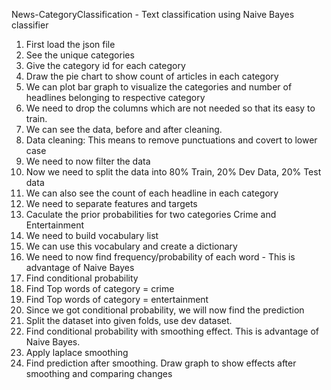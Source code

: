News-CategoryClassification - Text classification using Naive Bayes classifier

1.	First load the json file
2.	See the unique categories
3.	Give the category id for each category
4.	Draw the pie chart to show count of articles in each category
5.	We can plot bar graph to visualize the categories and number of headlines belonging to respective category
6.	We need to drop the columns which are not needed so that its easy to train.
7.	We can see the data, before and after cleaning.
8.	Data cleaning: This means to remove punctuations and covert to lower case
9.	We need to now filter the data
10.	Now we need to split the data into 80% Train, 20% Dev Data, 20% Test data
11.	We can also see the count of each headline in each category
12.	We need to separate features and targets
13.	Caculate the prior probabilities for two categories Crime and Entertainment
14.	We need to build vocabulary list
15.	We can use this vocabulary and create a dictionary
16.	We need to now find frequency/probability of each word - This is advantage of Naive Bayes
17.	Find conditional probability
18.	Find Top words of category = crime
19.	Find Top words of category = entertainment
20.	Since we got conditional probability, we will now find the prediction
21.	Split the dataset into given folds, use dev dataset.
22.	Find conditional probability with smoothing effect. This is advantage of Naive Bayes.
23.	Apply laplace smoothing
24.	Find prediction after smoothing. Draw graph to show effects after smoothing and comparing changes

